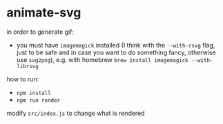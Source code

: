 animate-svg
===========

in order to generate gif:

- you must have `imagemagick` installed (I think with the `--with-rsvg` flag, just to be safe and in case you want to do something fancy, otherwise use `svg2png`), e.g. with homebrew `brew install imagemagick --with-librsvg`

how to run:

- `npm install`
- `npm run render`

modify `src/index.js` to change what is rendered
